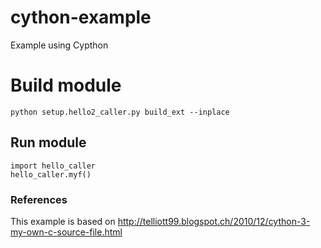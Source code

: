# cython-example

Example using Cypthon


# Build module

```
python setup.hello2_caller.py build_ext --inplace
```

## Run module

```
import hello_caller
hello_caller.myf()
```


### References

This example is based on http://telliott99.blogspot.ch/2010/12/cython-3-my-own-c-source-file.html
